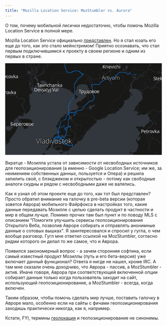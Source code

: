 ```yaml
---
title: "Mozilla Location Service: MozStumbler vs. Aurora"
---
```



О том,  почему мобильной  лисички недостаточно,  чтобы помочь  Mozilla Location
Service в полной мере.

Mozilla Location Service официально [представлен][новость]. Но я стал юзать его
еще до  того, как это  стало мейнстримом!  Приятно осознавать, что  стал первым
подключившимся к проекту в своем регионе и одним из первых в стране.

[![](/images/2013-11-11-mozilla-location-service/map.png)][map]

Вкратце  -  Мозилла  устала  от   зависимости  от  несвободных  источников  для
геопозиционирования (а  именно - Google  Location Service; им же,  за неимением
собственных данных, пользуется и Опера) и  решила запилить свой, с блэкджеком и
открытостью - потому  как свободные аналоги скудны и рядом  с несвободными даже
не валялись.

Как  я узнал  об этом  проекте еще  до того,  как тот  был представлен?  Просто
обратил  внимание  на  галочку  в  pre-beta  версии  (которая  зовется  Аврора)
мобильного Файрфокса в настройках того, какие данные передавать Мозилле с целью
сделать продукт в частности и мир в  общем лучше. Помимо прочих там был пункт и
по  поводу  MLS  с  описанием "Помогите  улучшить  сервисы  геопозиционирования
Открытого  Веба,  позволив Авроре  собирать  и  отправлять анонимные  данные  о
сотовых вышках".  Я заинтересовался и спросил  у гугла, о чем  вообще разговор.
Гугл мне ответил ссылкой на MozStumbler, согласно ридми которого он делал то же
самое, что и Аврора.

Появился закономерный вопрос - а  зачем сторонняя софтина, если самый известный
продукт Мозиллы (путь и его бета-версия) уже включает данный функционал? Ответа
я нигде не  нашел, кроме IRC. А  там мне сказали очень доходчиво,  что Аврора -
пассив,  а  MozStumbler  -  актив. Иначе  говоря,  Аврора  при  соответствующей
включенной опции  собирает данные  только когда  пользователь заходит  на сайт,
использующий геопозиционирование, а MozStumbler - всегда, когда включен.

Таким образом, чтобы помочь сделать мир лучше, поставить галочку в Авроре мало,
особенно  если  на  сайты  с фичами  геопозиционирования  заходишь  практически
никогда, как я, например.

Кстати, FYI, термины [геолокация][] и геопозиционирование не синонимы.



[новость]: http://blog.mozilla.org/services/2013/10/28/introducing-the-mozilla-location-service/
[геолокация]: http://ru.wikipedia.org/wiki/Геолокация
[map]: https://location.services.mozilla.com/map
